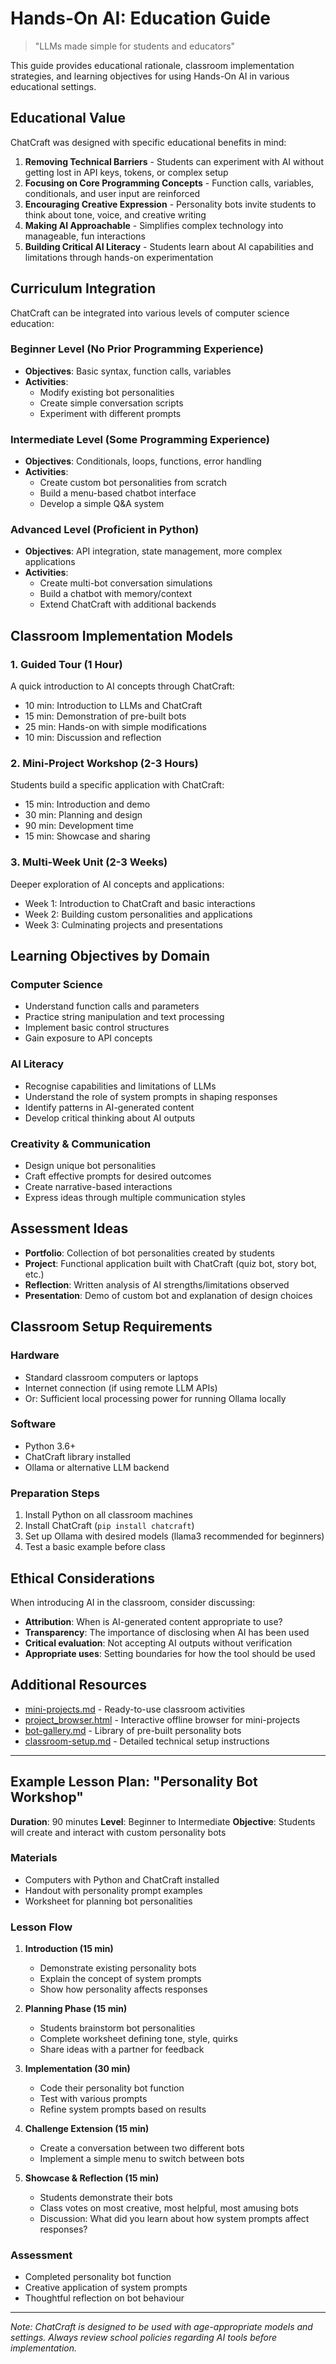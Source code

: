 # Hands-On AI: Education Guide

> "LLMs made simple for students and educators"

This guide provides educational rationale, classroom implementation strategies, and learning objectives for using Hands-On AI in various educational settings.

## Educational Value

ChatCraft was designed with specific educational benefits in mind:

1. **Removing Technical Barriers** - Students can experiment with AI without getting lost in API keys, tokens, or complex setup
2. **Focusing on Core Programming Concepts** - Function calls, variables, conditionals, and user input are reinforced
3. **Encouraging Creative Expression** - Personality bots invite students to think about tone, voice, and creative writing
4. **Making AI Approachable** - Simplifies complex technology into manageable, fun interactions
5. **Building Critical AI Literacy** - Students learn about AI capabilities and limitations through hands-on experimentation

## Curriculum Integration

ChatCraft can be integrated into various levels of computer science education:

### Beginner Level (No Prior Programming Experience)
- **Objectives**: Basic syntax, function calls, variables
- **Activities**: 
  - Modify existing bot personalities
  - Create simple conversation scripts
  - Experiment with different prompts

### Intermediate Level (Some Programming Experience)
- **Objectives**: Conditionals, loops, functions, error handling
- **Activities**: 
  - Create custom bot personalities from scratch
  - Build a menu-based chatbot interface
  - Develop a simple Q&A system

### Advanced Level (Proficient in Python)
- **Objectives**: API integration, state management, more complex applications
- **Activities**: 
  - Create multi-bot conversation simulations
  - Build a chatbot with memory/context
  - Extend ChatCraft with additional backends

## Classroom Implementation Models

### 1. Guided Tour (1 Hour)
A quick introduction to AI concepts through ChatCraft:
- 10 min: Introduction to LLMs and ChatCraft
- 15 min: Demonstration of pre-built bots
- 25 min: Hands-on with simple modifications
- 10 min: Discussion and reflection

### 2. Mini-Project Workshop (2-3 Hours)
Students build a specific application with ChatCraft:
- 15 min: Introduction and demo
- 30 min: Planning and design
- 90 min: Development time
- 15 min: Showcase and sharing

### 3. Multi-Week Unit (2-3 Weeks)
Deeper exploration of AI concepts and applications:
- Week 1: Introduction to ChatCraft and basic interactions
- Week 2: Building custom personalities and applications
- Week 3: Culminating projects and presentations

## Learning Objectives by Domain

### Computer Science
- Understand function calls and parameters
- Practice string manipulation and text processing
- Implement basic control structures
- Gain exposure to API concepts

### AI Literacy
- Recognise capabilities and limitations of LLMs
- Understand the role of system prompts in shaping responses
- Identify patterns in AI-generated content
- Develop critical thinking about AI outputs

### Creativity & Communication
- Design unique bot personalities
- Craft effective prompts for desired outcomes
- Create narrative-based interactions
- Express ideas through multiple communication styles

## Assessment Ideas

- **Portfolio**: Collection of bot personalities created by students
- **Project**: Functional application built with ChatCraft (quiz bot, story bot, etc.)
- **Reflection**: Written analysis of AI strengths/limitations observed
- **Presentation**: Demo of custom bot and explanation of design choices

## Classroom Setup Requirements

### Hardware
- Standard classroom computers or laptops
- Internet connection (if using remote LLM APIs)
- Or: Sufficient local processing power for running Ollama locally

### Software
- Python 3.6+
- ChatCraft library installed
- Ollama or alternative LLM backend

### Preparation Steps
1. Install Python on all classroom machines
2. Install ChatCraft (`pip install chatcraft`)
3. Set up Ollama with desired models (llama3 recommended for beginners)
4. Test a basic example before class

## Ethical Considerations

When introducing AI in the classroom, consider discussing:

- **Attribution**: When is AI-generated content appropriate to use?
- **Transparency**: The importance of disclosing when AI has been used
- **Critical evaluation**: Not accepting AI outputs without verification
- **Appropriate uses**: Setting boundaries for how the tool should be used

## Additional Resources

- [mini-projects.md](projects/index.md) - Ready-to-use classroom activities
- [project_browser.html](project_browser.html) - Interactive offline browser for mini-projects
- [bot-gallery.md](bot-gallery.md) - Library of pre-built personality bots
- [classroom-setup.md](classroom-setup.md) - Detailed technical setup instructions

---

## Example Lesson Plan: "Personality Bot Workshop"

**Duration**: 90 minutes
**Level**: Beginner to Intermediate
**Objective**: Students will create and interact with custom personality bots

### Materials
- Computers with Python and ChatCraft installed
- Handout with personality prompt examples
- Worksheet for planning bot personalities

### Lesson Flow

1. **Introduction (15 min)**
   - Demonstrate existing personality bots
   - Explain the concept of system prompts
   - Show how personality affects responses

2. **Planning Phase (15 min)**
   - Students brainstorm bot personalities
   - Complete worksheet defining tone, style, quirks
   - Share ideas with a partner for feedback

3. **Implementation (30 min)**
   - Code their personality bot function
   - Test with various prompts
   - Refine system prompts based on results

4. **Challenge Extension (15 min)**
   - Create a conversation between two different bots
   - Implement a simple menu to switch between bots

5. **Showcase & Reflection (15 min)**
   - Students demonstrate their bots
   - Class votes on most creative, most helpful, most amusing bots
   - Discussion: What did you learn about how system prompts affect responses?

### Assessment
- Completed personality bot function
- Creative application of system prompts
- Thoughtful reflection on bot behaviour

---

*Note: ChatCraft is designed to be used with age-appropriate models and settings. Always review school policies regarding AI tools before implementation.*